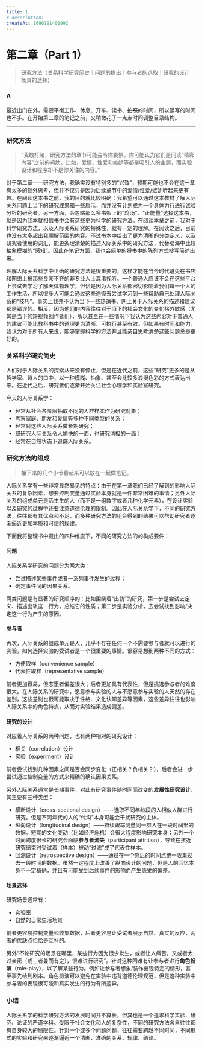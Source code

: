 ```yaml
---
title: 1
# description:
createAt: 1690191401992
---
```


# 第二章（Part 1）

> 研究方法（关系科学研究简史｜问题的提出｜参与者的选取｜研究的设计｜场景的选择）

### Α

最近出门在外，需要平衡工作、休息、开车、读书、~~拍照~~的时间，所以读写的时间也不多。在开始第二章的笔记之前，又稍微花了一点点时间调整目录结构。

---

### 研究方法

> “我敢打赌，研究方法的章节可能会令你畏惧。你可能认为它们是问读“精彩内容”之前的鸡肋。比如，爱情、性爱和嫉妒等都是吸引人的主题，而实验设计和程序却不是你关注的内容。”

对于第二章——研究方法，我确实没有特别多的“兴致”，预期可能也不会在这一章有太多的额外思考，但并不仅只是因为后续章节中的爱情/性爱/嫉妒听起来更有趣。在阅读这本书之前，我的目的就比较明确：我希望可以通过这本教材了解人际关系问题上当下的研究成果和一些启示，而并没有计划成为一个身体力行进行试验分析的研究者。另一方面，会忽略那么多书架上的“鸡汤”、“正能量”选择这本书，就是因为我本就相信书中会有这些更为科学的研究方法。在阅读本章之前，我对于科学研究方法，以及人际关系研究的特殊性，就有一定的理解。在阅读之后，目前也没有太多超出我理解范围的内容。不过书本中给出了更为清晰的分类定义，以及研究者使用的词汇，能更条理清楚的描述人际关系中的研究方法，代替脑海中比较抽象模糊的“感知”。因此在笔记方面，我也会简单的将书中的陈列方式抄写简述出来。

理解人际关系科学中正确的研究方法是很重要的，这样才能在当今时代避免在书店和网络上被那些良莠不齐的非专业人士混淆视听。一个普通人应该不会在这些平台上尝试去学习了解天体物理学，但恰是因为人际关系都密切影响着我们每一个人的工作生活，所以很多人可能会通过这些途径去尝试学习到一些帮助自己处理人际关系的“技巧”。事实上我并不认为当下一些热销书、网上关于人际关系的描述和建议都是错误的。相反，因为他们的内容往往对于当下的社会文化的变化格外敏感（尤其是当下的短视频创作者们），所以甚至在一些情况下我认为这些内容对于普通人的建议可能比教科书中的道理更为清晰、可执行甚至有效。但如果有时间和能力，我认为对于所有人来说，能够掌握科学的方法并且能亲自思考清楚这些问题总是更好的。

### 关系科学研究简史

人们对于人际关系的探索从来没有停止，但是在近代之前，这些“研究”更多的是从哲学家、诗人的口中，以一种模糊、抽象、甚至会比较多浪漫色彩的方式表达出来。在近代之后，研究者们逐渐开始关注社会心理学和实验室研究。

今天的人际关系学：

- 经常从社会各阶层抽取不同的人群样本作为研究对象；
- 考察家庭、朋友和爱情等多种不同类型的关系；
- 经常对这些人际关系做长期研究；
- 既研究人际关系令人愉快的一面，也研究消极的一面：
- 经常在自然状态下追踪人际关系。

### 研究方法的组成

> 接下来的几个小节看起来可以放在一起做笔记。

人际关系学有一些非常显然易见的特点：由于在第一章我们已经了解到的影响人际关系的复杂因素，想要控制变量通过实验本身就是一件非常困难的事情；另外人际关系的组成单元是活生生的人（而不是一组数字或者几种化学元素），在设计实验以及研究的过程中还要注意道德伦理的限制。因此在人际关系学下，不同的研究方法，往往都有其优点和不足，而多种研究方法的组合得到的结果可以帮助研究者逐渐逼近更加本质和可信的规律。

下面我将整理书中提出的四种维度下，不同的研究方法的的构成要件：

#### 问题

人际关系学研究的问题分为两大类：

- 尝试描述某些事件或者一系列事件发生的过程；
- 确定事件间的因果关系。

两类问题是有显著的研究顺序的：比如围绕着“出轨”的研究，第一步是尝试去定义、描述出轨这一行为，总结它的性质；第二步是实验分析，去尝试找到影响/决定这一行为产生的原因。

#### 参与者

再次，人际关系的组成单元是人，几乎不存在任何一个不需要参与者就可以进行的实验，如何选择实验的受试者是一个很重要的事情。很容易想到两种不同的方式：

- 方便取样（convenience sample）
- 代表性取样（representative sample）

前者更加容易，但志愿者偏差很大；后者更加具有代表性，但是挑选参与者的难度很大。在人际关系的研究中，愿意参与实验的人与不愿意参与实验的人天然的存在差别，这些差别也很可能取决于性格、文化认知差异等因素，这些差异往往也影响人际关系中的角色特点，从而对实验结果造成偏差。

#### 研究的设计

对应着人际关系的两种问题，也有两种相对的研究设计：

- 相关（correlation）设计
- 实验（experiment）设计

前者尝试找到几种因素之间是否会同步变化（正相关？负相关？），后者会进一步尝试通过控制变量的方式来精确的确认因果关系。

另外人际关系通常是长期事件，对此有研究事件随时间而改变的**发展性研究设计**，其主要有三种类型：

- 横断设计（cross-sectional design）——选取不同年龄段的人相似人群进行研究。但是不同年代的人的“代沟”本身可能会干扰研究的主体。
- 纵向设计（longitudinal design）——持续跟踪测量同一群人在一段时间里的数据。短期的文化变动（比如经济危机）会很大程度影响研究本身；另外一个时间跨度很长的研究会面临**参与者流失**（participant attrition），导致在接近研究结束时受试着（样本）被动“过滤”成了代表性样本。
- 回溯设计（retrospective design）——通过在一个靠后的时间点统一收集过去一段时间的数据。虽然一定程度上改善了纵向设计的问题，但是人的回忆本身不一定精确，并且有可能受到后续事件的影响而产生感受的偏差。

#### 场景选择

研究场景通常有：

- 实验室
- 自然的日常生活场景

前者更容易控制变量和收集数据，后者更容易让受试者展示自然、真实的反应，两者的优缺点恰恰是互补的。

另外“不论研究的场景在哪里，某些行为因为很少发生，或者让人痛苦，又或者太过亲密（或三者兼而有之），很难进行研究”。针对这种困难有让参与者进行**角色扮演**（role-play），以了解某些行为。例如让参与者想象/装作出现特定的情形，甚至事先给到剧本。角色扮演可以避免在实验中违背道德伦理规范，但是这种实验中参与者的表现很可能和真实发生的行为有所差异。

### 小结

人际关系学的科学研究方法的发展时间并不算长，但其也是一个追求科学实验、研究、论证的严谨学科。受限于社会文化和人的复杂性，不同的研究方法各自往往都有自身较大的局限性。针对一个或多个问题问题，往往需要跨越不同时间，不同形式的实验和研究来逐渐逼近一个清晰、准确的关系、规律、结论。
